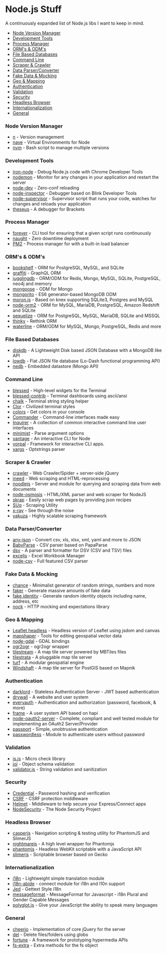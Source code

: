 Node.js Stuff
=============

A continuously expanded list of Node.js libs I want to keep in mind.

* [Node Version Manager](#node-version-manager)
* [Development Tools](#development-tools)
* [Process Manager](#process-manager)
* [ORM's & ODM's](#orms--odms)
* [File Based Databases](#file-based-databases)
* [Command Line](#command-line)
* [Scraper & Crawler](#scraper--crawler)
* [Data Parser/Converter](#data-parserconverter)
* [Fake Data & Mocking](#fake-data--mocking)
* [Geo & Mapping](#geo--mapping)
* [Authentication](#authentication)
* [Validation](#validation)
* [Security](#security)
* [Headless Browser](#headless-browser)
* [Internationalization](#internationalization)
* [General](#general)

### Node Version Manager
- [n](https://github.com/tj/n) - Version management
- [nave](https://github.com/isaacs/nave) - Virtual Environments for Node
- [nvm](https://github.com/creationix/nvm) - Bash script to manage multiple versions

### Development Tools
- [iron-node](http://s-a.github.io/iron-node/index.html) - Debug Node.js code with Chrome Developer Tools
- [nodemon](https://github.com/remy/nodemon) - Monitor for any changes in your application and restart the server
- [node-dev](https://github.com/fgnass/node-dev) - Zero-conf reloading
- [node-inspector](https://github.com/node-inspector/node-inspector) - Debugger based on Blink Developer Tools
- [node-supervisor](https://github.com/isaacs/node-supervisor) - Supervisor script that runs your code, watches for changes and reloads your application
- [theseus](https://github.com/adobe-research/theseus) - A debugger for Brackets

### Process Manager
- [forever](https://github.com/foreverjs/forever) - CLI tool for ensuring that a given script runs continuously
- [naught](https://github.com/andrewrk/naught) - Zero downtime deployment
- [PM2](https://github.com/Unitech/pm2) - Process manager for with a built-in load balancer

### ORM's & ODM's
- [bookshelf](http://bookshelfjs.org/) - ORM for PostgreSQL, MySQL, and SQLite
- [graffiti](https://github.com/RisingStack/graffiti) - GraphQL ORM
- [jugglingdb](https://github.com/1602/jugglingdb) - ORM/ODM for Redis, Mongo, MySQL, SQLite, PostgreSQL, neo4j and memory
- [mongoose](http://mongoosejs.com/) - ODM for Mongo
- [mongorito](https://github.com/vdemedes/mongorito) - ES6 generator-based MongoDB ODM
- [moron.js](https://github.com/Vincit/moron.js) - Based on knex supporting SQLite3, Postgres and MySQL
- [node-orm2](https://github.com/dresende/node-orm2) - ORM for MySQL, MariaDB, PostgreSQL, Amazon Redshift and SQLite
- [sequelize](http://docs.sequelizejs.com/en/latest/) - ORM for PostgreSQL, MySQL, MariaDB, SQLite and MSSQL
- [thinky](https://github.com/neumino/thinky) - Rethink ORM
- [waterline](https://github.com/balderdashy/waterline) - ORM/ODM for MySQL, Mongo, PostgreSQL, Redis and more

### File Based Databases
- [diskdb](https://github.com/arvindr21/diskDB) - A Lightweight Disk based JSON Database with a MongoDB like API
- [lowdb](https://github.com/typicode/lowdb) - Flat JSON file database (Lo-Dash functional programming API)
- [nedb](https://github.com/louischatriot/nedb) - Embedded datastore (Mongo API)

### Command Line
- [blessed](https://github.com/chjj/blessed) - High-level widgets for the Terminal
- [blessed-contrib](https://github.com/yaronn/blessed-contrib) - Terminal dashboards using ascii/ansi
- [chalk](https://github.com/sindresorhus/chalk) - Terminal string styling helper
- [Clor](https://github.com/bucaran/clor) - Civilized terminal styles
- [colors](https://github.com/marak/colors.js/) - Get colors in your console
- [Commander](https://github.com/visionmedia/commander.js) - Command-line interfaces made easy
- [Inquirer](https://github.com/SBoudrias/Inquirer.js) - A collection of common interactive command line user interfaces
- [minimist](https://github.com/substack/minimist) - Parse argument options
- [vantage](https://github.com/dthree/vantage) - An interactive CLI for Node
- [vorpal](https://github.com/dthree/vorpal) - Framework for interactive CLI apps.
- [yargs](https://github.com/bcoe/yargs) - Optstrings parser

### Scraper & Crawler
- [crawler](https://github.com/sylvinus/node-crawler) - Web Crawler/Spider + server-side jQuery
- [ineed](https://github.com/inikulin/ineed) - Web scraping and HTML-reprocessing
- [noodlejs](http://noodlejs.com/) - Server and module for querying and scraping data from web documents
- [node-osmosis](https://github.com/rc0x03/node-osmosis) - HTML/XML parser and web scraper for NodeJS
- [skrap](https://github.com/nickdima/skrap) - Easily scrap web pages by providing json recipes
- [SUq](https://github.com/MattMcFarland/SUq) - Scraping Utility
- [x-ray](https://github.com/lapwinglabs/x-ray) - See through the <html> noise
- [yakuza](https://github.com/Narzerus/yakuza) - Highly scalable scraping framework

### Data Parser/Converter
- [any-json](https://github.com/laktak/any-json) - Convert csv, xls, xlsx, xml, yaml and more to JSON
- [BabyParse](https://github.com/Rich-Harris/BabyParse) - CSV parser based on PapaParse
- [dsv](https://github.com/mbostock/dsv) - A parser and formatter for DSV (CSV and TSV) files
- [exceljs](https://github.com/guyonroche/exceljs) - Excel Workbook Manager
- [node-csv](https://github.com/wdavidw/node-csv) - Full featured CSV parser

### Fake Data & Mocking
- [chance](http://chancejs.com) - Minimalist generator of random strings, numbers and more
- [faker](https://github.com/marak/Faker.js/) - Generate massive amounts of fake data
- [fake identity](https://github.com/travishorn/fake-identity) - Generate random identity objects including name, address, etc
- [nock](https://github.com/pgte/nock) - HTTP mocking and expectations library

### Geo & Mapping
- [Leaflet headless](https://github.com/jieter/leaflet-headless) - Headless version of Leaflet using jsdom and canvas
- [mapshaper](https://github.com/mbloch/mapshaper) - Tools for editing geospatial vector data
- [node-gdal](https://github.com/naturalatlas/node-gdal) - GDAL bindings
- [ogr2ogr](https://github.com/wavded/ogr2ogr) - ogr2ogr wrapper
- [tilestream](https://github.com/mapbox/tilestream) - A map tile server powered by MBTiles files
- [tilestrata](https://github.com/naturalatlas/tilestrata) - A pluggable map tile server
- [turf](https://github.com/Turfjs/turf) - A modular geospatial engine
- [Windshaft](https://github.com/CartoDB/Windshaft) - A map tile server for PostGIS based on Mapnik

### Authentication
- [darklord](https://github.com/GrumpyWizards/DarkLord) - Stateless Authentication Server - JWT based authentication
- [drywall](https://github.com/jedireza/drywall/) - A website and user system
- [everyauth](https://github.com/bnoguchi/everyauth) - Authentication and authorization (password, facebook, & more)
- [frame](https://github.com/jedireza/frame) - A user system API based on hapi
- [node-oauth2-server](https://github.com/thomseddon/node-oauth2-server) - Complete, compliant and well tested module for implementing an OAuth2 Server/Provider
- [passport](https://github.com/jaredhanson/passport) - Simple, unobtrusive authentication
- [passwordless](https://github.com/florianheinemann/passwordless) - Module to authenticate users without password

### Validation
- [is.js](https://github.com/arasatasaygin/is.js) - Micro check library
- [joi](https://github.com/hapijs/joi) - Object schema validation
- [validator.js](https://github.com/chriso/validator.js) - String validation and sanitization

### Security
- [Credential](https://github.com/ericelliott/credential) - Password hashing and verification
- [CSRF](http://www.senchalabs.org/connect/csrf.html) - CSRF protection middleware
- [Helmet](https://github.com/helmetjs/helmet) - Middleware to help secure your Express/Connect apps
- [NodeSecurity](https://github.com/nodesecurity) - The Node Security Project

### Headless Browser
- [casperjs](http://casperjs.org/) - Navigation scripting & testing utility for PhantomJS and SlimerJS
- [nightmarejs](http://www.nightmarejs.org/) - A high level wrapper for Phantomjs
- [phantomjs](http://phantomjs.org/) - Headless WebKit scriptable with a JavaScript API
- [slimerjs](http://slimerjs.org/) - Scriptable browser based on Gecko

### Internationalization
- [i18n](https://github.com/mashpie/i18n-node) - Lightweight simple translation module
- [i18n-abide](https://github.com/mozilla/i18n-abide) - connect module for i18n and l10n support
- [Jed](https://github.com/SlexAxton/Jed) - Gettext Style i18n
- [messageformat](https://github.com/SlexAxton/messageformat.js) - MessageFormat for Javascript - i18n Plural and Gender Capable Messages
- [polyglot.js](https://github.com/airbnb/polyglot.js) - Give your JavaScript the ability to speak many languages

### General
- [cheerio](https://github.com/cheeriojs/cheerio) - Implementation of core jQuery for the server
- [del](https://github.com/sindresorhus/del) - Delete files/folders using globs
- [fortune](http://fortunejs.com) - A framework for prototyping hypermedia APIs
- [fs-extra](https://github.com/jprichardson/node-fs-extra) - Extra methods for the fs object
